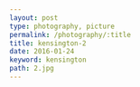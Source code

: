 ```yaml
---
layout: post
type: photography, picture
permalink: /photography/:title
title: kensington-2
date: 2016-01-24
keyword: kensington
path: 2.jpg
---
```



